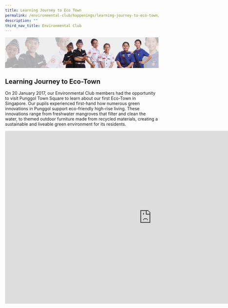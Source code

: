 ```yaml
---
title: Learning Journey to Eco Town
permalink: /environmental-club/happenings/learning-journey-to-eco-town/
description: ""
third_nav_title: Environmental Club
---
```

![](/images/About%20Us/subbanner2.jpg)

## **Learning Journey to Eco-Town**


On 20 January 2017, our Environmental Club members had the opportunity to visit Punggol Town Square to learn about our first Eco-Town in Singapore. Our pupils experienced first-hand how numerous green innovations in Punggol support eco-friendly high-rise living. These innovations range from freshwater mangroves that filter and clean the water, to themed outdoor furniture made from recycled materials, creating a sustainable and liveable green environment for its residents.


<iframe allowfullscreen="true" height="569" width="960" frameborder="0" src="https://docs.google.com/presentation/d/e/2PACX-1vSA9M9F-NxOb-FmcnQA-WDruu-amyDw7bAM8wb_ux6w63E5j54YkwD6d6ncpH5PoYMmadszYOmTpC6i/embed?start=true&amp;loop=true&amp;delayms=5000"></iframe>